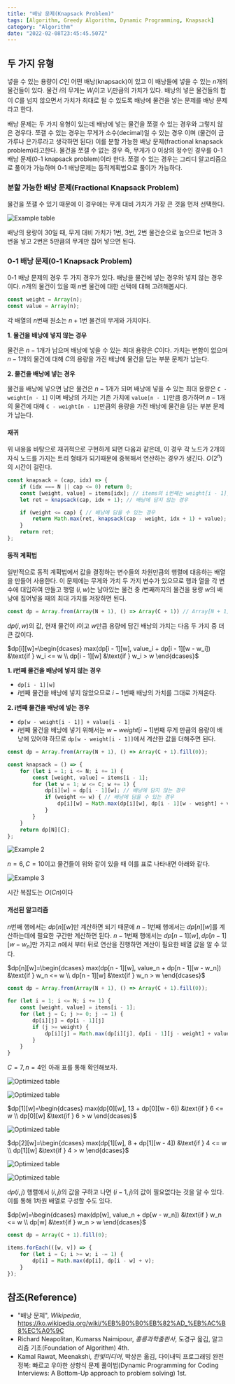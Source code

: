 ```yaml
---
title: "배낭 문제(Knapsack Problem)"
tags: [Algorithm, Greedy Algorithm, Dynamic Programming, Knapsack]
category: "Algorithm"
date: "2022-02-08T23:45:45.507Z"
---
```


## 두 가지 유형

넣을 수 있는 용량이 $C$인 어떤 배낭(knapsack)이 있고 이 배낭들에 넣을 수 있는 $n$개의 물건들이 있다. 물건 $i$의 무게는 $W_i$이고 $V_i$만큼의 가치가 있다. 배낭의 넣은 물건들의 합이 $C$를 넘지 않으면서 가치가 최대로 될 수 있도록 배낭에 물건을 넣는 문제를 배낭 문제라고 한다.

배낭 문제는 두 가지 유형이 있는데 배낭에 넣는 물건을 쪼갤 수 있는 경우와 그렇지 않은 경우다. 쪼갤 수 있는 경우는 무게가 소수(decimal)일 수 있는 경우 이며 (물건이 금가루나 은가루라고 생각하면 된다) 이를 분할 가능한 배낭 문제(fractional knapsack problem)라고한다. 물건을 쪼갤 수 없는 경우 즉, 무게가 0 이상의 정수인 경우를 0-1 배낭 문제(0-1 knapsack problem)이라 한다. 쪼갤 수 있는 경우는 그리디 알고리즘으로 풀이가 가능하며 0-1 배낭문제는 동적계획법으로 풀이가 가능하다.

### 분할 가능한 배낭 문제(Fractional Knapsack Problem)

물건을 쪼갤 수 있기 때문에 이 경우에는 무게 대비 가치가 가장 큰 것을 먼저 선택한다.

![Example table](example1.png)

배낭의 용량이 30일 때, 무게 대비 가치가 1번, 3번, 2번 물건순으로 높으므로 1번과 3번을 넣고 2번은 5만큼의 무게만 집어 넣으면 된다.

### 0-1 배낭 문제(0-1 Knapsack Problem)

0-1 배낭 문제의 경우 두 가지 경우가 있다. 배낭을 물건에 넣는 경우와 넣지 않는 경우이다. $n$개의 물건이 있을 때 $n$번 물건에 대한 선택에 대해 고려해봅시다.

```js
const weight = Array(n);
const value = Array(n); 
```

각 배열의 $n$번째 원소는 $n + 1$번 물건의 무게와 가치이다.

**1. 물건을 배낭에 넣지 않는 경우**

물건은 $n - 1$개가 남으며 배낭에 넣을 수 있는 최대 용량은 $C$이다. 가치는 변함이 없으며 $n - 1$개의 물건에 대해 $C$의 용량을 가진 배낭에 물건을 담는 부분 문제가 남는다.

**2. 물건을 배낭에 넣는 경우**

물건을 배낭에 넣으면 남은 물건은 $n-1$개가 되며 배낭에 넣을 수 있는 최대 용량은 `C - weight[n - 1]` 이며 배낭의 가치는 기존 가치에 `value[n - 1]`만큼 증가하며 $n - 1$개의 물건에 대해 `C - weight[n - 1]`만큼의 용량을 가진 배낭에 물건을 담는 부분 문제가 남는다.

#### 재귀

위 내용을 바탕으로 재귀적으로 구현하게 되면 다음과 같은데, 이 경우 각 노드가 2개의 자식 노드를 가지는 트리 형태가 되기때문에 중복해서 연산하는 경우가 생긴다. $O(2^n)$의 시간이 걸린다.

```js
const knapsack = (cap, idx) => {
    if (idx === N || cap <= 0) return 0;
    const [weight, value] = items[idx]; // items의 i번째는 weight[i - 1], value[i - 1]의 페어
    let ret = knapsack(cap, idx + 1); // 배낭에 담지 않는 경우

    if (weight <= cap) { // 배낭에 담을 수 있는 경우
        return Math.max(ret, knapsack(cap - weight, idx + 1) + value);
    }
    return ret;
};
```

#### 동적 계획법

일반적으로 동적 계획법에서 값을 결정하는 변수들의 차원만큼의 행렬에 대응하는 배열을 만들어 사용한다. 이 문제에는 무게와 가치 두 가지 변수가 있으므로 행과 열을 각 변수에 대입하여 만들고 행렬 $(i, w)$는 남아있는 물건 중 $i$번째까지의 물건을 용량 $w$의 배낭에 집어넣을 때의 최대 가치를 저장하면 된다.

```js
const dp = Array.from(Array(N + 1), () => Array(C + 1)) // Array[N + 1][C + 1]
```

$dp(i, w)$의 값, 현재 물건이 $i$이고 $w$만큼 용량에 담긴 배낭의 가치는 다음 두 가지 중 더 큰 값이다.

$dp[i][w]=\begin{dcases}
   max(dp[i - 1][w], value_i + dp[i - 1][w - w_i]) &\text{if } w_i <= w \\
   dp[i - 1][w] &\text{if } w_i > w
\end{dcases}$

**1. i번째 물건을 배낭에 넣지 않는 경우**

- `dp[i - 1][w]`
- $i$번째 물건을 배낭에 넣지 않았으므로 $i-1$번째 배낭의 가치를 그대로 가져온다.

**2. i번째 물건을 배낭에 넣는 경우**

- `dp[w - weight[i - 1]] + value[i - 1]`
- $i$번째 물건을 배낭에 넣기 위해서는 $w - weight[i - 1]$번째 무게 만큼의 용량이 배낭에 있어야 하므로 `dp[w - weight[i - 1]]`에서 계산한 값을 더해주면 된다.

```js
const dp = Array.from(Array(N + 1), () => Array(C + 1).fill(0));

const knapsack = () => {
    for (let i = 1; i <= N; i += 1) {
        const [weight, value] = items[i - 1];
        for (let w = 1; w <= C; w += 1) {
            dp[i][w] = dp[i - 1][w]; // 배낭에 담지 않는 경우
            if (weight <= w) { // 배낭에 담을 수 있는 경우
                dp[i][w] = Math.max(dp[i][w], dp[i - 1][w - weight] + value);
            }
        }
    }
    return dp[N][C];
};
```

![Example 2](example2.png)

$n = 6, C = 10$이고 물건들이 위와 같이 있을 때 이를 표로 나타내면 아래와 같다.

![Example 3](example3.png)

시간 복잡도는 $O(Cn)$이다

#### 개선된 알고리즘

$n$번째 행에서는 $dp[n][w]$만 계산하면 되기 때문에 $n - 1$번째 행에서는 $dp[n][w]$를 계산하는데에 필요한 구간만 계산하면 된다. $n - 1$번째 행에서는 $dp[n - 1][w], dp[n - 1][w - w_n]$만 가지고 $n$에서 부터 뒤로 연산을 진행하면 계산이 필요한 배열 값을 알 수 있다.

$dp[n][w]=\begin{dcases}
   max(dp[n - 1][w], value_n + dp[n - 1][w - w_n]) &\text{if } w_n <= w \\
   dp[n - 1][w] &\text{if } w_n > w
\end{dcases}$

```js
const dp = Array.from(Array(N + 1), () => Array(C + 1).fill(0));

for (let i = 1; i <= N; i += 1) {
    const [weight, value] = items[i - 1];
    for (let j = C; j >= 0; j -= 1) {
        dp[i][j] = dp[i - 1][j]
        if (j >= weight) {
            dp[i][j] = Math.max(dp[i][j], dp[i - 1][j - weight] + value);
        }
    }
}
```

$C = 7, n = 4$인 아래 표를 통해 확인해보자.

![Optimized table](opt1.png)

![Optimized table](opt2.png)

$dp[1][w]=\begin{dcases}
   max(dp[0][w], 13 + dp[0][w - 6]) &\text{if } 6 <= w \\
   dp[0][w] &\text{if } 6 > w
\end{dcases}$

![Optimized table](opt3.png)

$dp[2][w]=\begin{dcases}
   max(dp[1][w], 8 + dp[1][w - 4]) &\text{if } 4 <= w \\
   dp[1][w] &\text{if } 4 > w
\end{dcases}$

![Optimized table](opt4.png)

![Optimized table](opt5.png)

$dp(i, j)$ 행렬에서 $(i, j)$의 값을 구하고 나면 $(i - 1, j)$의 값이 필요없다는 것을 알 수 있다. 이를 통해 1차원 배열로 구성할 수도 있다.

$dp[w]=\begin{dcases}
   max(dp[w], value_n + dp[w - w_n]) &\text{if } w_n <= w \\
   dp[w] &\text{if } w_n > w
\end{dcases}$

```js
const dp = Array(C + 1).fill(0);

items.forEach(([w, v]) => {
    for (let i = C; i >= w; i -= 1) {
        dp[i] = Math.max(dp[i], dp[i - w] + v);
    }
});
```

## 참조(Reference)

- "배낭 문제", *Wikipedia*, https://ko.wikipedia.org/wiki/%EB%B0%B0%EB%82%AD_%EB%AC%B8%EC%A0%9C
- Richard Neapolitan, Kumarss Naimipour, *홍릉과학출판사*, 도경구 옮김, 알고리즘 기초(Foundation of Algorithm) 4th.
- Kamal Rawat, Meenakshi, *한빛미디어*, 박상은 옮김, 다이내믹 프로그래밍 완전 정복: 빠르고 우아한 상향식 문제 풀이법(Dynamic Programming for Coding Interviews: A Bottom-Up approach to problem solving) 1st.
